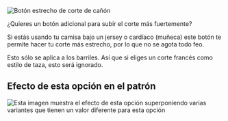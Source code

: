 ![Botón estrecho de corte de cañón](./barrelcuffnarrowbutton.svg)

¿Quieres un botón adicional para subir el corte más fuertemente?

Si estás usando tu camisa bajo un jersey o cardíaco (muñeca) este botón te permite hacer tu corte más estrecho, por lo que no se agota todo feo.

<Note>

Esto sólo se aplica a los barriles. Así que si eliges un corte francés como estilo de taza, esto será ignorado.

</Note>

## Efecto de esta opción en el patrón

![Esta imagen muestra el efecto de esta opción superponiendo varias variantes que tienen un valor diferente para esta opción](simone_barrelcuffnarrowbutton_sample.svg "Efecto de esta opción en el patrón")
